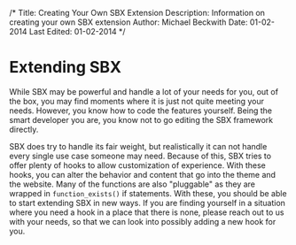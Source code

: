 /*
Title: Creating Your Own SBX Extension
Description: Information on creating your own SBX extension
Author: Michael Beckwith
Date: 01-02-2014
Last Edited: 01-02-2014
 */

# Extending SBX

While SBX may be powerful and handle a lot of your needs for you, out of the box, you may find moments where it is just not quite meeting your needs. However, you know how to code the features yourself. Being the smart developer you are, you know not to go editing the SBX framework directly.

SBX does try to handle its fair weight, but realistically it can not handle every single use case someone may need. Because of this, SBX tries to offer plenty of hooks to allow customization of experience. With these hooks, you can alter the behavior and content that go into the theme and the website. Many of the functions are also "pluggable" as they are wrapped in `function_exists()` if statements. With these, you should be able to start extending SBX in new ways. If you are finding yourself in a situation where you need a hook in a place that there is none, please reach out to us with your needs, so that we can look into possibly adding a new hook for you.
